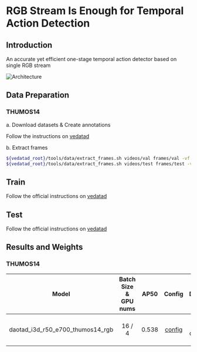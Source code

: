 # RGB Stream Is Enough for Temporal Action Detection
## Introduction
An accurate yet efficient one-stage temporal action detector based on single RGB stream

![Architecture](https://github.com/Media-Smart/vedatad/blob/main/configs/trainval/daotad/img/Architecture.png)

## Data Preparation

### THUMOS14

a. Download datasets & Create annotations

Follow the instructions on [vedatad](https://github.com/Media-Smart/vedatad/tools/data/thumos14/README.md)

b. Extract frames

```bash
${vedatad_root}/tools/data/extract_frames.sh videos/val frames/val -vf fps=25 -s 128x128 %05d.jpg
${vedatad_root}/tools/data/extract_frames.sh videos/test frames/test -vf fps=25 -s 128x128 %05d.jpg
```

## Train

Follow the official instructions on [vedatad](https://github.com/Media-Smart/vedatad#train)

## Test

Follow the official instructions on [vedatad](https://github.com/Media-Smart/vedatad#test)

## Results and Weights
### THUMOS14
|  Model |  Batch Size & GPU nums  | AP50 | Config | Download |
|:------:|:-----------------------:|:----:|:------:|:--------:|
| daotad_i3d_r50_e700_thumos14_rgb | 16 / 4 | 0.538 | [config](https://github.com/Media-Smart/vedatad/blob/main/configs/trainval/daotad/daotad_i3d_r50_e700_thumos14_rgb.py) | model weights on [Google Drive](https://drive.google.com/drive/folders/151ueiYJrkL4YtnUktVDQoJ4tir9WdvKB) |
